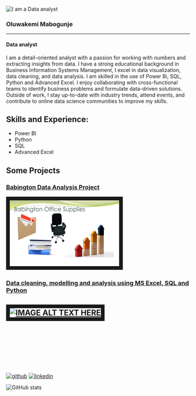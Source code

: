 
![I am a Data analyst ](https://pbs.twimg.com/profile_banners/123693137/1711483978/1080x360)

###  Oluwakemi Mabogunje
<hr>


####  Data analyst 


I am a detail-oriented analyst with a passion for working with numbers and extracting insights from data. I have a strong educational background in Business Information Systems Management, I excel in data visualization, data cleaning, and data analysis.  I am skilled in the use of Power Bi, SQL, Python and Advanced Excel.  I enjoy collaborating with cross-functional teams to identify business problems and formulate data-driven solutions. Outside of work, I stay up-to-date with industry trends, attend events, and contribute to online data science communities to improve my skills.


## Skills and Experience:
* Power BI
* Python
* SQL
* Advanced Excel

## Some Projects

### [Babington Data Analysis Project](https://github.com/bukkywins/Data-Analysis_Babington-Dataset/blob/main/README.md)
<a href="https://github.com/bukkywins/Data-Analysis_Babington-Dataset/blob/main/README.md"><img src="https://github.com/bukkywins/Data-Analysis_Babington-Dataset/blob/main/images/babington_thumbnail.png" 
alt="IMAGE ALT TEXT HERE" width="300" height="180" border="10" /></a>

### [Data cleaning, modelling and analysis using MS Excel, SQL and Python](https://github.com/bukkywins/Data-Analysis_Projects/blob/main/README.md)
<a href="https://github.com/bukkywins/Data-Analysis_Babington-Dataset/blob/main/README.md"><img src="https://github.com/bukkywins/Data-Analysis_Projects/blob/main/images/Social-Media-Analytics.jpg" 
alt="IMAGE ALT TEXT HERE" width="300" height="180" border="10" /></a>
<br>
<br>
----
<br>
<br>
<br>
<br>
<br>



[<img src='https://cdn.jsdelivr.net/npm/simple-icons@3.0.1/icons/github.svg' alt='github' height='40'>](https://github.com/bukkywins)  [<img src='https://cdn.jsdelivr.net/npm/simple-icons@3.0.1/icons/linkedin.svg' alt='linkedin' height='40'>](https://www.linkedin.com/in/oluwakemi-mabogunje/)  

![GitHub stats](https://github-readme-stats.vercel.app/api?username=bukkywins&show_icons=true)  

